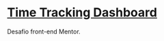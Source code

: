 # [Time Tracking Dashboard](https://www.frontendmentor.io/challenges/time-tracking-dashboard-UIQ7167Jw)

Desafio front-end Mentor.